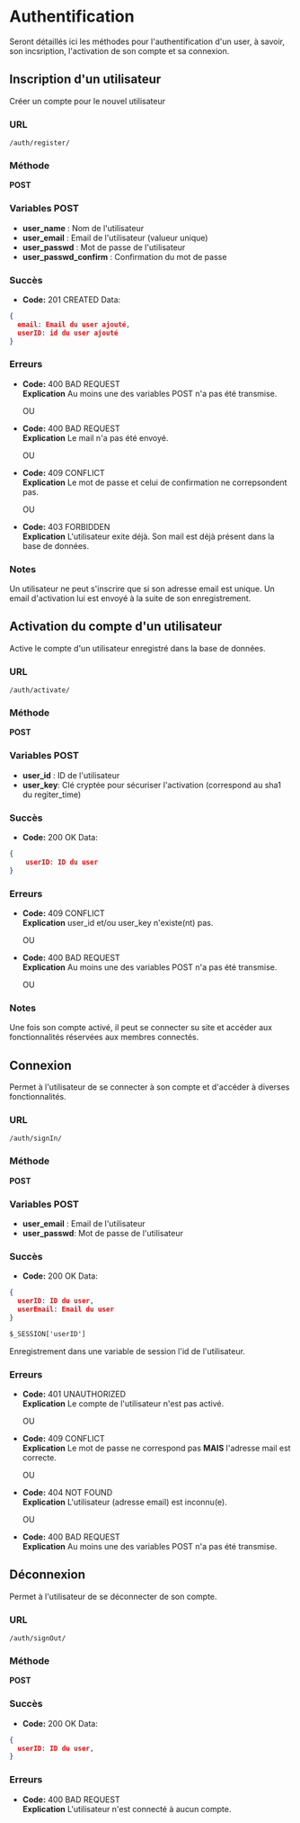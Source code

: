 # Authentification

Seront détaillés ici les méthodes pour l'authentification d'un user, à savoir, son incsription, l'activation de son compte et sa connexion.

## Inscription d'un utilisateur

Créer un compte pour le nouvel utilisateur 

### URL
```
/auth/register/
```

### Méthode
**POST**

### Variables POST

* **user_name** : Nom de l'utilisateur
* **user_email** : Email de l'utilisateur (valueur unique)
* **user_passwd** : Mot de passe de l'utilisateur 
* **user_passwd_confirm** : Confirmation du mot de passe

### Succès

  * **Code:** 201 CREATED 
Data:
```json
{
  email: Email du user ajouté,
  userID: id du user ajouté
}
```

### Erreurs

* **Code:** 400 BAD REQUEST <br />
  **Explication** Au moins une des variables POST n'a pas été transmise.

  OU

* **Code:** 400 BAD REQUEST <br />
  **Explication** Le mail n'a pas été envoyé.

  OU

* **Code:** 409 CONFLICT <br />
  **Explication** Le mot de passe et celui de confirmation ne correpsondent pas.

  OU

* **Code:** 403 FORBIDDEN <br />
  **Explication** L'utilisateur exite déjà. Son mail est déjà présent dans la base de données.

### Notes

Un utilisateur ne peut s'inscrire que si son adresse email est unique. Un email d'activation lui est envoyé à la suite de son enregistrement. 

## Activation du compte d'un utilisateur

Active le compte d'un utilisateur enregistré dans la base de données.

### URL
```
/auth/activate/
```

### Méthode
**POST**

### Variables POST

* **user_id** : ID de l'utilisateur
* **user_key**: Clé cryptée pour sécuriser l'activation (correspond au sha1 du regiter_time)


### Succès

  * **Code:** 200 OK
Data:
```json
{
	userID: ID du user
}
```

### Erreurs

* **Code:** 409 CONFLICT <br />
  **Explication** user_id et/ou user_key n'existe(nt) pas.

  OU

* **Code:** 400 BAD REQUEST <br />
  **Explication** Au moins une des variables POST n'a pas été transmise.

  OU

### Notes

Une fois son compte activé, il peut se connecter su site et accéder aux fonctionnalités réservées aux membres connectés.

## Connexion

Permet à l'utilisateur de se connecter à son compte et d'accéder à diverses fonctionnalités.

### URL
```
/auth/signIn/
```

### Méthode
**POST**

### Variables POST

* **user_email** : Email de l'utilisateur
* **user_passwd**: Mot de passe de l'utilisateur


### Succès

  * **Code:** 200 OK
Data: 
```json
{
  userID: ID du user,
  userEmail: Email du user
}
```
```html
$_SESSION['userID']
```
Enregistrement dans une variable de session l'id de l'utilisateur.

### Erreurs

* **Code:** 401 UNAUTHORIZED <br />
  **Explication** Le compte de l'utilisateur n'est pas activé.

  OU

* **Code:** 409 CONFLICT <br />
  **Explication** Le mot de passe ne correspond pas **MAIS** l'adresse mail est correcte.

  OU

* **Code:** 404 NOT FOUND <br />
  **Explication** L'utilisateur (adresse email) est inconnu(e).

  OU

* **Code:** 400 BAD REQUEST <br />
  **Explication** Au moins une des variables POST n'a pas été transmise.

## Déconnexion

Permet à l'utilisateur de se déconnecter de son compte.

### URL
```
/auth/signOut/
```

### Méthode

**POST**

### Succès

  * **Code:** 200 OK
Data: 
```json
{
  userID: ID du user,
}
```

### Erreurs

* **Code:** 400 BAD REQUEST <br />
  **Explication** L'utilisateur n'est connecté à aucun compte.


